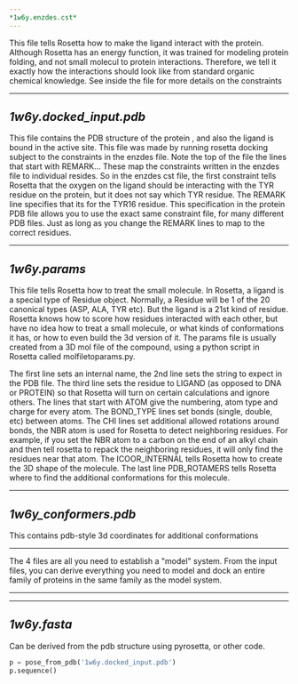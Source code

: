 ```yaml
---
*1w6y.enzdes.cst*
---
```


This file tells Rosetta how to make the ligand interact with the protein. Although Rosetta has an energy function, it was trained for modeling protein folding, and not small molecul to protein interactions. Therefore, we tell it exactly how the interactions should look like from standard organic chemical knowledge. See inside the file for more details on the constraints

---
*1w6y.docked_input.pdb*
---

This file contains the PDB structure of the protein , and also the ligand is bound in the active site. This file was made by running rosetta docking subject to the constraints in the enzdes file. Note the top of the file the lines that start with REMARK... These map the constraints written in the enzdes file to individual resides. So in the enzdes cst file, the first constraint tells Rosetta that the oxygen on the ligand should be interacting with the TYR residue on the protein, but it does not say which TYR residue. The REMARK line specifies that its for the TYR16 residue. This specification in the protein PDB file allows you to use the exact same constraint file, for many different PDB files. Just as long as you change the REMARK lines to map to the correct residues.

---
*1w6y.params*
---

This file tells Rosetta how to treat the small molecule. In Rosetta, a ligand is a special type of Residue object. Normally, a Residue will be 1 of the 20 canonical types (ASP, ALA, TYR etc). But the ligand is a 21st kind of residue. Rosetta knows how to score how residues interacted with each other, but have no idea how to treat a small molecule, or what kinds of conformations it has, or how to even build the 3d version of it. The params file is usually created from a 3D mol file of the compound, using a python script in Rosetta called  molfiletoparams.py.

The first line sets an internal name, the 2nd line sets the string to expect in the PDB file. The third line sets the residue to LIGAND (as opposed to DNA or PROTEIN) so that Rosetta will turn on certain calculations and ignore others. The lines that start with ATOM give the numbering, atom type and charge for every atom. The BOND_TYPE lines set bonds (single, double, etc) between atoms. The CHI lines set additional allowed rotations around bonds, the NBR atom is used for Rosetta to detect neighboring residues. For example, if you set the NBR atom to a carbon on the end of an alkyl chain and then tell rosetta to repack the neighboring residues, it will only find the residues near that atom. The ICOOR_INTERNAL tells Rosetta how to create the 3D shape of the molecule. The last line PDB_ROTAMERS tells Rosetta where to find the additional conformations for this molecule.

---
*1w6y_conformers.pdb*
---

This contains pdb-style 3d coordinates for additional conformations

_____________________________________________________________________
The 4 files are all you need to establish a "model" system. From the input files, you can derive everything you need to model and dock an entire family of proteins in the same family as the model system.
_____________________________________________________________________

---
*1w6y.fasta*
---

Can be derived from the pdb structure using pyrosetta, or other code.

```python
p = pose_from_pdb('1w6y.docked_input.pdb') 
p.sequence()
```